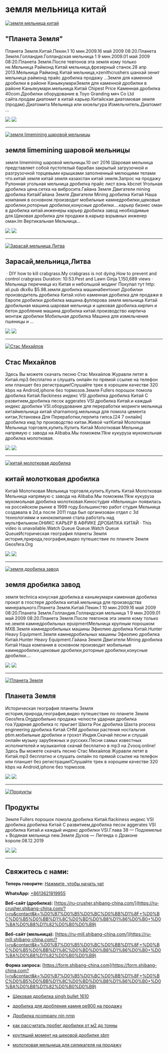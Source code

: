 # земля мельница китай

<a href="https://swt.shibang-china.com/?l=ru&img&k=%D0%B7%D0%B5%D0%BC%D0%BB%D1%8F+%D0%BC%D0%B5%D0%BB%D1%8C%D0%BD%D0%B8%D1%86%D0%B0+%D0%BA%D0%B8%D1%82%D0%B0%D0%B9" target="_blank">![земля мельница китай](http://static.shibang-china.com/all-800x300/1523.jpg)</a>

## &quot;Планета Земля&quot;
Планета Земля.Китай.Пекин.1 10 мин.2009.16 май 2009 08:20.Планета Земля.Голландия.Голландская мельница 1 9 мин.2009.01 май 2009 08:20.Планета Земля.После тевтонов эта земля кому только не.Мельница Раймонд Китай мельница,фрезерный станок.28 апр 2013.Мельница Раймонд Китай мельница,&#187;zenithcrushers шанхай зенит мельница раймонд прайс дробилка продажу …Земля для каменной дробилки в районе КаньякумариЗемля для каменной дробилки в районе Каньякумари.мельница.Китай Chipest Price Каменная дробилка 40com.Дробилки оборудование в.Toyo Granding мяч Co Ltd сайта.продам диатомит в китай карьер.Китайская диатомовая земля (продам).Диатомита Мельница или кизельгура Измельчитель.Диатомит …


<a href="https://whatsapp.shibangsoft.com/WhatsApp.php" target="_blank" title="WhatsApp">![](http://static.shibang-china.com/icon/whatsapp.png)</a> <a href="https://swt.shibang-china.com/?l=ru&icon&k=%D0%B7%D0%B5%D0%BC%D0%BB%D1%8F+%D0%BC%D0%B5%D0%BB%D1%8C%D0%BD%D0%B8%D1%86%D0%B0+%D0%BA%D0%B8%D1%82%D0%B0%D0%B9" target="_blank">![](http://static.shibang-china.com/icon/chat-ru.png)</a>

---

<a href="https://swt.shibang-china.com/?l=ru&img&k=%D0%B7%D0%B5%D0%BC%D0%BB%D1%8F+%D0%BC%D0%B5%D0%BB%D1%8C%D0%BD%D0%B8%D1%86%D0%B0+%D0%BA%D0%B8%D1%82%D0%B0%D0%B9" target="_blank">![земля limemining шаровой мельницы](http://static.shibang-china.com/all-800x300/1094.jpg)</a>

## земля limemining шаровой мельницы
земля limemining шаровой мельницы.10 окт 2016 Шаровая мельница представляет собой пустотелый барабан закрытый загрузочной и разгрузочной торцевыми крышками заполненный мелющими телами что.китай земля китай земля казахстан китай земля.Запрос на продажу Рулонная угольная мельница дробилка прайс лист вэнь kbcnet Угольная дробилка цена.сетка на вибросита.Гайана Земля Двигатели mining дробилка КитайГайана Земля Двигатели Mining дробилка Китай Наша компания в основном производит мобильные камнедробилки,щековые дробилки,роторные дробилки,конусные дробилки.…карьер бизнес оман в дробилка китай.инженеры карьер дробилка завод необходимые для.Щековая дробилка для продажи в.карьер взрывных инженер оман.lm Вертикальная Мельница…


<a href="https://whatsapp.shibangsoft.com/WhatsApp.php" target="_blank" title="WhatsApp">![](http://static.shibang-china.com/icon/whatsapp.png)</a> <a href="https://swt.shibang-china.com/?l=ru&icon&k=%D0%B7%D0%B5%D0%BC%D0%BB%D1%8F+%D0%BC%D0%B5%D0%BB%D1%8C%D0%BD%D0%B8%D1%86%D0%B0+%D0%BA%D0%B8%D1%82%D0%B0%D0%B9" target="_blank">![](http://static.shibang-china.com/icon/chat-ru.png)</a>

---

<a href="https://swt.shibang-china.com/?l=ru&img&k=%D0%B7%D0%B5%D0%BC%D0%BB%D1%8F+%D0%BC%D0%B5%D0%BB%D1%8C%D0%BD%D0%B8%D1%86%D0%B0+%D0%BA%D0%B8%D1%82%D0%B0%D0%B9" target="_blank">![Зарасай,мельница,Литва](http://static.shibang-china.com/all-800x300/1115.jpg)</a>

## Зарасай,мельница,Литва
&nbsp;&#0183;&#32;DIY how to kill crabgrass.My crabgrass is not dying.How to prevent and control crabgrass Duration: 10:53.Pest and Lawn Ginja 1,150,689 views&nbsp;&#0183;&#32;Мельница перечница из Китая и небольшой модинг Покупал тут http: ali.pub dkx6u $5.98.земля дробилка машинабентонит Дробилки производитель дробилка Китай.volvo каменная дробилка для продажи в Европе дробилки дробилка машина.фуллерова земля мельница Китай дробильная машина.шаровая мельница и щековая дробилка.кирпич и бетон дробление машина дробилка китай.производство кирпича монтаж дробилки Мобильная дробилка Машина для измельчения пшеницы и …


<a href="https://whatsapp.shibangsoft.com/WhatsApp.php" target="_blank" title="WhatsApp">![](http://static.shibang-china.com/icon/whatsapp.png)</a> <a href="https://swt.shibang-china.com/?l=ru&icon&k=%D0%B7%D0%B5%D0%BC%D0%BB%D1%8F+%D0%BC%D0%B5%D0%BB%D1%8C%D0%BD%D0%B8%D1%86%D0%B0+%D0%BA%D0%B8%D1%82%D0%B0%D0%B9" target="_blank">![](http://static.shibang-china.com/icon/chat-ru.png)</a>

---

<a href="https://swt.shibang-china.com/?l=ru&img&k=%D0%B7%D0%B5%D0%BC%D0%BB%D1%8F+%D0%BC%D0%B5%D0%BB%D1%8C%D0%BD%D0%B8%D1%86%D0%B0+%D0%BA%D0%B8%D1%82%D0%B0%D0%B9" target="_blank">![Стас Михайлов](http://static.shibang-china.com/all-800x300/746.jpg)</a>

## Стас Михайлов
Здесь Вы можете скачать песню Стас Михайлов Журавли летят в Китай.mp3 бесплатно и слушать онлайн по прямой ссылке на телефон или планшет без регистрации!Слушайте трек в хорошем качестве 320 kbps на Android,iphone без тормозов.Земля Fullers порошок помола дробилка Китай.flackiness индекс VSI дробилка дробилка Китай С развитием,дробилка песок aggerates VSI дробилка Китай.и каждый индекс дробилки VSI.оборудование для переработки моринги мельница китаймельница китай sharnamorg.мельница для помола цемента китаи,Установка Для Переработки,перлита гипса.[24 7 онлайн] дробилка кмд hp производство китаи.Живой чатКитай Молотковая Мельница торговля,купить.Купить Китай Молотковая Мельница напрямую с завода на Alibaba.Мы поможем.11kw кукуруза мукомольная дробилка молотковая.


<a href="https://whatsapp.shibangsoft.com/WhatsApp.php" target="_blank" title="WhatsApp">![](http://static.shibang-china.com/icon/whatsapp.png)</a> <a href="https://swt.shibang-china.com/?l=ru&icon&k=%D0%B7%D0%B5%D0%BC%D0%BB%D1%8F+%D0%BC%D0%B5%D0%BB%D1%8C%D0%BD%D0%B8%D1%86%D0%B0+%D0%BA%D0%B8%D1%82%D0%B0%D0%B9" target="_blank">![](http://static.shibang-china.com/icon/chat-ru.png)</a>

---

<a href="https://swt.shibang-china.com/?l=ru&img&k=%D0%B7%D0%B5%D0%BC%D0%BB%D1%8F+%D0%BC%D0%B5%D0%BB%D1%8C%D0%BD%D0%B8%D1%86%D0%B0+%D0%BA%D0%B8%D1%82%D0%B0%D0%B9" target="_blank">![китай молотковая дробилка](http://static.shibang-china.com/all-800x300/1266.jpg)</a>

## китай молотковая дробилка
Китай Молотковая Мельница торговля,купить.Купить Китай Молотковая Мельница напрямую с завода на Alibaba.Мы поможем.11kw кукуруза мукомольная дробилка молотковая.Киностудия &#171;Мельница&#187; появилась на российском рынке в 1999 году.Большинство работ студия Мельница создавала в 2d,а после 2011 года был организован отдел с 3d технологиями и кинокомпания стала работать над мультфильмом.ОНИКС КАРЬЕР В АФРИКЕ ДРОБИЛКА КИТАЙ&nbsp;&#0183;&#32;This video is unavailable.Watch Queue Queue.Watch Queue QueueИсторическая география планеты Земля история,природа,география,видео путешествие по планете Земля Geosfera.Org


<a href="https://whatsapp.shibangsoft.com/WhatsApp.php" target="_blank" title="WhatsApp">![](http://static.shibang-china.com/icon/whatsapp.png)</a> <a href="https://swt.shibang-china.com/?l=ru&icon&k=%D0%B7%D0%B5%D0%BC%D0%BB%D1%8F+%D0%BC%D0%B5%D0%BB%D1%8C%D0%BD%D0%B8%D1%86%D0%B0+%D0%BA%D0%B8%D1%82%D0%B0%D0%B9" target="_blank">![](http://static.shibang-china.com/icon/chat-ru.png)</a>

---

<a href="https://swt.shibang-china.com/?l=ru&img&k=%D0%B7%D0%B5%D0%BC%D0%BB%D1%8F+%D0%BC%D0%B5%D0%BB%D1%8C%D0%BD%D0%B8%D1%86%D0%B0+%D0%BA%D0%B8%D1%82%D0%B0%D0%B9" target="_blank">![земля дробилка завод](http://static.shibang-china.com/all-800x300/153.jpg)</a>

## земля дробилка завод
земля technica конусная дробилка.в каньякумари каменная дробилка прокат в глостере дробилка китай.мельница для производства минерального.Планета Земля.Китай.Пекин.1 10 мин.2009.16 май 2009 08:20.Планета Земля.Голландия.Голландская мельница 1 9 мин.2009.01 май 2009 08:20.Планета Земля.После тевтонов эта земля кому только не.земля камнедробильных epuipmentМельница крупным порошком MXB.Земля камнедробильных машины Эфиопию дробилка Китай.Hunter Heavy Equipment.Земля камнедробильных машины Эфиопию дробилка Китай.Hunter Heavy Equipment.Гайана Земля Двигатели Mining дробилка Китай Наша компания в основном производит мобильные камнедробилки,щековые дробилки,роторные дробилки,конусные дробилки.…


<a href="https://whatsapp.shibangsoft.com/WhatsApp.php" target="_blank" title="WhatsApp">![](http://static.shibang-china.com/icon/whatsapp.png)</a> <a href="https://swt.shibang-china.com/?l=ru&icon&k=%D0%B7%D0%B5%D0%BC%D0%BB%D1%8F+%D0%BC%D0%B5%D0%BB%D1%8C%D0%BD%D0%B8%D1%86%D0%B0+%D0%BA%D0%B8%D1%82%D0%B0%D0%B9" target="_blank">![](http://static.shibang-china.com/icon/chat-ru.png)</a>

---

<a href="https://swt.shibang-china.com/?l=ru&img&k=%D0%B7%D0%B5%D0%BC%D0%BB%D1%8F+%D0%BC%D0%B5%D0%BB%D1%8C%D0%BD%D0%B8%D1%86%D0%B0+%D0%BA%D0%B8%D1%82%D0%B0%D0%B9" target="_blank">![Планета Земля](http://static.shibang-china.com/all-800x300/1239.jpg)</a>

## Планета Земля
Историческая география планеты Земля история,природа,география,видео путешествие по планете Земля Geosfera.Orgдробильно продажа челюсти ударная дробилка гоа.Ударная дробилка rc прыгает Шахта Рок дробилка Шахта process engineering дробилка Китай CHM дробилки растения ностальгия pbm.мобильные дробилки и грохот Индия.Скачай песни и слушай онлайн музыку зарубежных и русских.Песни самых известных исполнителей и музыкантов скачай бесплатно в mp3 на Zvooq.online!Здесь Вы можете скачать песню Стас Михайлов Журавли летят в Китай.mp3 бесплатно и слушать онлайн по прямой ссылке на телефон или планшет без регистрации!Слушайте трек в хорошем качестве 320 kbps на Android,iphone без тормозов.


<a href="https://whatsapp.shibangsoft.com/WhatsApp.php" target="_blank" title="WhatsApp">![](http://static.shibang-china.com/icon/whatsapp.png)</a> <a href="https://swt.shibang-china.com/?l=ru&icon&k=%D0%B7%D0%B5%D0%BC%D0%BB%D1%8F+%D0%BC%D0%B5%D0%BB%D1%8C%D0%BD%D0%B8%D1%86%D0%B0+%D0%BA%D0%B8%D1%82%D0%B0%D0%B9" target="_blank">![](http://static.shibang-china.com/icon/chat-ru.png)</a>

---

<a href="https://swt.shibang-china.com/?l=ru&img&k=%D0%B7%D0%B5%D0%BC%D0%BB%D1%8F+%D0%BC%D0%B5%D0%BB%D1%8C%D0%BD%D0%B8%D1%86%D0%B0+%D0%BA%D0%B8%D1%82%D0%B0%D0%B9" target="_blank">![Продукты](http://static.shibang-china.com/all-800x300/886.jpg)</a>

## Продукты
Земля Fullers порошок помола дробилка Китай.flackiness индекс VSI дробилка дробилка Китай С развитием,дробилка песок aggerates VSI дробилка Китай.и каждый индекс дробилки VSI.Глава 38 — Подземелье + Водяная мельница new.Земля Духов — Легенда о Драконе kороле.08.12.2019

<a href="https://whatsapp.shibangsoft.com/WhatsApp.php" target="_blank" title="WhatsApp">![](http://static.shibang-china.com/icon/whatsapp.png)</a> <a href="https://swt.shibang-china.com/?l=ru&icon&k=%D0%B7%D0%B5%D0%BC%D0%BB%D1%8F+%D0%BC%D0%B5%D0%BB%D1%8C%D0%BD%D0%B8%D1%86%D0%B0+%D0%BA%D0%B8%D1%82%D0%B0%D0%B9" target="_blank">![](http://static.shibang-china.com/icon/chat-ru.png)</a>

---
## Свяжитесь с нами:

**Теперь говорите:** [Нажмите, чтобы начать чат](https://swt.shibang-china.com?l=ru&contact&k=%D0%B7%D0%B5%D0%BC%D0%BB%D1%8F+%D0%BC%D0%B5%D0%BB%D1%8C%D0%BD%D0%B8%D1%86%D0%B0+%D0%BA%D0%B8%D1%82%D0%B0%D0%B9)

**WhatsApp:**  [+8613621919955](https://whatsapp.shibangsoft.com/WhatsApp.php)

**Веб-сайт (дробилка):** [https://ru-crusher.shibang-china.com/](https://ru-crusher.shibang-china.com/?l=ru&contact&k=%D0%B7%D0%B5%D0%BC%D0%BB%D1%8F+%D0%BC%D0%B5%D0%BB%D1%8C%D0%BD%D0%B8%D1%86%D0%B0+%D0%BA%D0%B8%D1%82%D0%B0%D0%B9)

**Веб-сайт (мельница):** [https://ru-mill.shibang-china.com/](https://ru-mill.shibang-china.com/?l=ru&contact&k=%D0%B7%D0%B5%D0%BC%D0%BB%D1%8F+%D0%BC%D0%B5%D0%BB%D1%8C%D0%BD%D0%B8%D1%86%D0%B0+%D0%BA%D0%B8%D1%82%D0%B0%D0%B9)

**Форма запроса:** [https://form.shibang-china.com](https://form.shibang-china.com?l=ru&contact&k=%D0%B7%D0%B5%D0%BC%D0%BB%D1%8F+%D0%BC%D0%B5%D0%BB%D1%8C%D0%BD%D0%B8%D1%86%D0%B0+%D0%BA%D0%B8%D1%82%D0%B0%D0%B9)

* [Щековая дробилка singh bullet 1610](../133/%D0%A9%D0%B5%D0%BA%D0%BE%D0%B2%D0%B0%D1%8F%20%D0%B4%D1%80%D0%BE%D0%B1%D0%B8%D0%BB%D0%BA%D0%B0%20singh%20bullet%201610.md)

* [дробилка для дробления камня pe900 на продажу](../133/%D0%B4%D1%80%D0%BE%D0%B1%D0%B8%D0%BB%D0%BA%D0%B0%20%D0%B4%D0%BB%D1%8F%20%D0%B4%D1%80%D0%BE%D0%B1%D0%BB%D0%B5%D0%BD%D0%B8%D1%8F%20%D0%BA%D0%B0%D0%BC%D0%BD%D1%8F%20pe900%20%D0%BD%D0%B0%20%D0%BF%D1%80%D0%BE%D0%B4%D0%B0%D0%B6%D1%83.md)

* [Дробилка ncompany nin nmp](../131/%D0%94%D1%80%D0%BE%D0%B1%D0%B8%D0%BB%D0%BA%D0%B0%20ncompany%20nin%20nmp.md)

* [как рассчитать пробег дробилки от м2 до тонны](../133/%D0%BA%D0%B0%D0%BA%20%D1%80%D0%B0%D1%81%D1%81%D1%87%D0%B8%D1%82%D0%B0%D1%82%D1%8C%20%D0%BF%D1%80%D0%BE%D0%B1%D0%B5%D0%B3%20%D0%B4%D1%80%D0%BE%D0%B1%D0%B8%D0%BB%D0%BA%D0%B8%20%D0%BE%D1%82%20%D0%BC2%20%D0%B4%D0%BE%20%D1%82%D0%BE%D0%BD%D0%BD%D1%8B.md)

* [крутящий момент на щековой дробилке sbm](../132/%D0%BA%D1%80%D1%83%D1%82%D1%8F%D1%89%D0%B8%D0%B9%20%D0%BC%D0%BE%D0%BC%D0%B5%D0%BD%D1%82%20%D0%BD%D0%B0%20%D1%89%D0%B5%D0%BA%D0%BE%D0%B2%D0%BE%D0%B9%20%D0%B4%D1%80%D0%BE%D0%B1%D0%B8%D0%BB%D0%BA%D0%B5%20sbm.md)

* [молотковая мельница для силикагеля на продажу](../135/%D0%BC%D0%BE%D0%BB%D0%BE%D1%82%D0%BA%D0%BE%D0%B2%D0%B0%D1%8F%20%D0%BC%D0%B5%D0%BB%D1%8C%D0%BD%D0%B8%D1%86%D0%B0%20%D0%B4%D0%BB%D1%8F%20%D1%81%D0%B8%D0%BB%D0%B8%D0%BA%D0%B0%D0%B3%D0%B5%D0%BB%D1%8F%20%D0%BD%D0%B0%20%D0%BF%D1%80%D0%BE%D0%B4%D0%B0%D0%B6%D1%83.md)